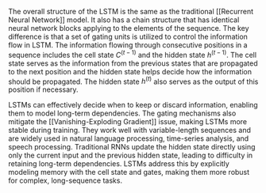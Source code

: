 
The overall structure of the LSTM is the same as the traditional [[Recurrent Neural Network]] model. It also has a chain structure that has identical neural network blocks applying to the elements of the sequence. The key difference is that a set of gating units is utilized to control the information flow in LSTM. The information flowing through consecutive positions in a sequence includes the cell state $C^{(t-1)}$ and the hidden state $h^{(t-1)}$. The cell state serves as the information from the previous states that are propagated to the next position and the hidden state helps decide how the information should be propagated. The hidden state $h^{(t)}$ also serves as the output of this position if necessary.

LSTMs can effectively decide when to keep or discard information, enabling them to model long-term dependencies. The gating mechanisms also mitigate the [[Vanishing-Exploding Gradient]] issue, making LSTMs more stable during training. They work well with variable-length sequences and are widely used in natural language processing, time-series analysis, and speech processing. Traditional RNNs update the hidden state directly using only the current input and the previous hidden state, leading to difficulty in retaining long-term dependencies. LSTMs address this by explicitly modeling memory with the cell state and gates, making them more robust for complex, long-sequence tasks.